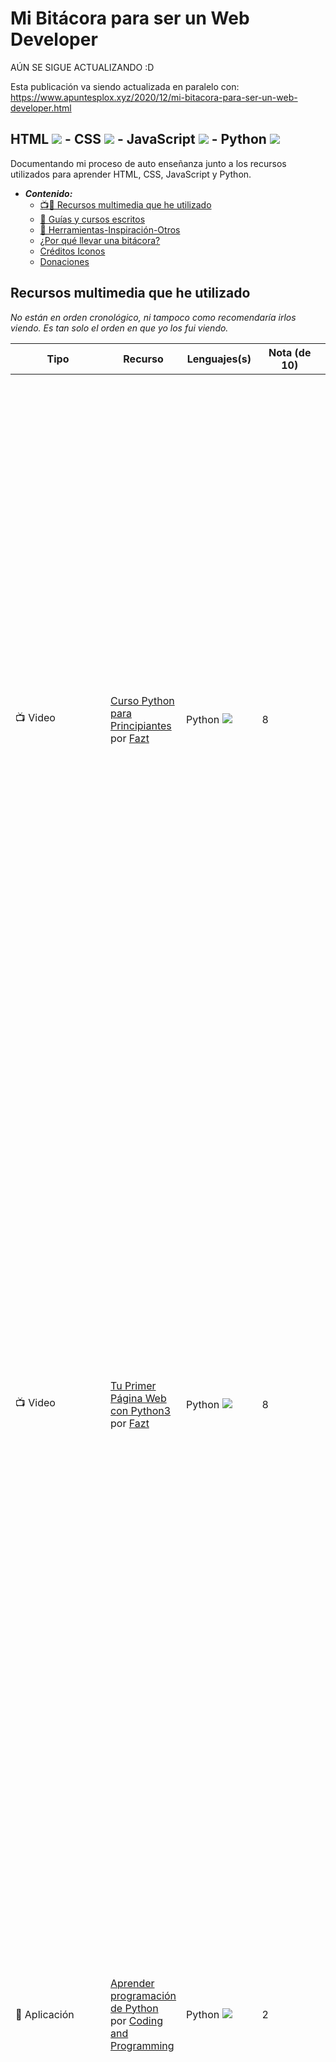 # Mi Bitácora para ser un Web Developer
AÚN SE SIGUE ACTUALIZANDO :D

Esta publicación va siendo actualizada en paralelo con: https://www.apuntesplox.xyz/2020/12/mi-bitacora-para-ser-un-web-developer.html

## HTML ![](https://download-function-azx225aq7q-uc.a.run.app/download?name=html&download=1&url=https%3A%2F%2Fcdn.iconscout.com%2Ficon%2Ffree%2Fpng-32%2F2284975.png&width=32&height=32) - CSS ![](https://download-function-azx225aq7q-uc.a.run.app/download?name=css&download=1&url=https%3A%2F%2Fcdn.iconscout.com%2Ficon%2Ffree%2Fpng-32%2F722685.png&width=32&height=32) - JavaScript ![](https://download-function-azx225aq7q-uc.a.run.app/download?name=javascript&download=1&url=https%3A%2F%2Fcdn.iconscout.com%2Ficon%2Ffree%2Fpng-32%2F225993.png&width=32&height=32) - Python ![](https://download-function-azx225aq7q-uc.a.run.app/download?name=python&download=1&url=https%3A%2F%2Fcdn.iconscout.com%2Ficon%2Ffree%2Fpng-32%2F569257.png&width=32&height=32) 
Documentando mi proceso de auto enseñanza junto a los recursos utilizados para aprender HTML, CSS, JavaScript y Python.

- ***Contenido:***
    - [📺📱 Recursos multimedia que he utilizado](#recursos-multimedia-que-he-utilizado)
    - [🔗 Guías y cursos escritos](#guías-y-cursos-escritos)
    - [🔗 Herramientas-Inspiración-Otros](#herramientas-inspiración-otros)
    - [¿Por qué llevar una bitácora?](#por-qué-llevar-una-bitácora)
    - [Créditos Iconos](#créditos-iconos)
    - [Donaciones](#donaciones)

## Recursos multimedia que he utilizado
*No están en orden cronológico, ni tampoco como recomendaría irlos viendo. Es tan solo el orden en que yo los fui viendo.*

| Tipo                                                  | Recurso                                                                                                                                                                                                                                                                                                                                                                                                                                                                                                                                                      | Lenguajes(s)                                                                                                                                                                                                                                                                                                                                                               | Nota (de 10)     | Reseña                                                                                                                                                                                                                                                                                                                                                                                                                                                                                                                                                                                                                                                                                                                                                                                                                                                                                                                                                                                                                                                                          |
|-------------------------------------------------------|--------------------------------------------------------------------------------------------------------------------------------------------------------------------------------------------------------------------------------------------------------------------------------------------------------------------------------------------------------------------------------------------------------------------------------------------------------------------------------------------------------------------------------------------------------------|----------------------------------------------------------------------------------------------------------------------------------------------------------------------------------------------------------------------------------------------------------------------------------------------------------------------------------------------------------------------------|------------------|---------------------------------------------------------------------------------------------------------------------------------------------------------------------------------------------------------------------------------------------------------------------------------------------------------------------------------------------------------------------------------------------------------------------------------------------------------------------------------------------------------------------------------------------------------------------------------------------------------------------------------------------------------------------------------------------------------------------------------------------------------------------------------------------------------------------------------------------------------------------------------------------------------------------------------------------------------------------------------------------------------------------------------------------------------------------------------|
| 📺 Video                                              | [Curso Python para Principiantes](https://youtu.be/chPhlsHoEPo) por [Fazt](https://www.youtube.com/channel/UCX9NJ471o7Wie1DQe94RVIg)                                                                                                                                                                                                                                                                                                                                                                                                                         | Python ![](https://download-function-azx225aq7q-uc.a.run.app/download?name=python&download=1&url=https%3A%2F%2Fcdn.iconscout.com%2Ficon%2Ffree%2Fpng-32%2F569257.png&width=32&height=32)                                                                                                                                                                                   | 8                | Cubre lo que promete, te entrega datos generales respecto a la historia y funcionalidades que puede tener Python seguido de apartados de ejemplo para principiantes. Todo bien demostrado y dictado, me ayudo bastante debido a que muestra sitios externos para obtener módulos con los que trabajar, cosa que no tenía idea que existían (siempre veía que los archivos poseían un “import x” pero nunca sabia de donde salía esto), la duración a pesar de ser 3 horas, lo deje para un día que si pudiese verlo de corrido (haciendo pausas para ir recreando el código por mi cuenta) y creo que fue una buena decisión ya que a pesar de estar separado en secciones en las cuales habla sobre un punto especifico el ritmo no se siente diseñado para tener pausas largas de por medio.                                                                                                                                                                                                                                                                                  |
| 📺 Video                                              | [Tu Primer Página Web con Python3](https://youtu.be/fxavwHPJ36o) por [Fazt](https://www.youtube.com/channel/UCX9NJ471o7Wie1DQe94RVIg)                                                                                                                                                                                                                                                                                                                                                                                                                        | Python ![](https://download-function-azx225aq7q-uc.a.run.app/download?name=python&download=1&url=https%3A%2F%2Fcdn.iconscout.com%2Ficon%2Ffree%2Fpng-32%2F569257.png&width=32&height=32)                                                                                                                                                                                   | 8                | Este fue uno de los videos que más utilidad le saque porque de primeras no tenia idea que directamente podía abrir un archivo “index.html” en algún navegador y este funcionaria tal como si estuviese en algún servicio de hosting, por alguna razón creía que estos no ejecutarían código de la misma forma o algo por lo que durante mis retoques y pruebas para mi sitio “[tele](https://github.com/Alplox/tele)” utilice este video como base para iniciar un servidor con Python para hacer cambios antes de subirlos acá a GitHub (ya que aún no conozco como trabajar con Git). El video en si es bueno ya que te permite adentrarte un paso más a trabajar con módulos y te enseña hasta como ir trabajando en paralelo con el código en el sitio Heroku para poder tener la pagina creada en algún servicio de hosting gratuito.                                                                                                                                                                                                                                      |
| 📱 Aplicación                                         | [Aprender programación de Python](https://play.google.com/store/apps/details?id=python.programming.coding.python3.development) por [Coding and Programming](https://play.google.com/store/apps/dev?id=8802462833480602617)                                                                                                                                                                                                                                                                                                                                   | Python ![](https://download-function-azx225aq7q-uc.a.run.app/download?name=python&download=1&url=https%3A%2F%2Fcdn.iconscout.com%2Ficon%2Ffree%2Fpng-32%2F569257.png&width=32&height=32)                                                                                                                                                                                   | 2                | Para esta aplicación decidí pagar por el curso completo porque creí que profundizaría más con el contenido de pago pero lo único que obtuve a cambio fue un certificado, el contenido que entrega es simplista, son mayoritariamente pequeños videos que toman segmentos directamente de la guía de [Python oficial]( https://docs.python.org/3/tutorial/index.html) acompañadas de animaciones serviciales que perfectamente podrían estar hechas con PowerPoint, si se desea aprender a utilizar Python este curso no es el indicado. Solo se tratan los fundamentos básicos de Python y nada más de forma de conocer un poco su origen y cuáles son sus componentes principales.                                                                                                                                                                                                                                                                                                                                                                                             |
| 📺 Videos/Playlist                                    | [HTML y CSS 💪 Curso Completo Español [DESDE CERO]](https://www.youtube.com/watch_videos?video_ids=rr2H086z16s,ni3LEc3kvas,tlRGfnSgArQ,QrJyvzjjDT8,rQXF-_UwmGo,z5JkDNG8gtE,EVAfRe6q-LY,zpRlWZrLztc,RErT4Yrx9zw,X0RNkXYS6Pg,ot965xP63eU,oqegxG13FzA,-N-ch_rmZg0,WAAA0fBZy4Y,X0qe4XJI5eY,GVjgi3Fg4Xg,wUn-Z48wBPk,I9kAo_2dUNo,cALJnjFUJbg,vEvdIzm-U-o,VKfVrgrS0gk,Z0aspFpdOdA,z7ecV0tL1Gg,4DbzYOmr3vQ,AqQRnrH43ao,Td4R9uva8rQ,BgGA_raDZP0,fZJsLmLD2tQ,NzU0NUfOFz4) (lista no oficial) por [Bluuweb !](https://www.youtube.com/channel/UCH7IANkyEcsVW_y1IlpkamQ) | HTML ![](https://download-function-azx225aq7q-uc.a.run.app/download?name=html&download=1&url=https%3A%2F%2Fcdn.iconscout.com%2Ficon%2Ffree%2Fpng-32%2F2284975.png&width=32&height=32) - CSS ![](https://download-function-azx225aq7q-uc.a.run.app/download?name=css&download=1&url=https%3A%2F%2Fcdn.iconscout.com%2Ficon%2Ffree%2Fpng-32%2F722685.png&width=32&height=32) | 7                | Videos cortos en su mayoría, pero muy bien explicados, el ritmo que tiene para hablar me desagrado porque es muy pausado y con este tono de como si uno fuera un niño, pero esto es solo algo personal (y que veo como algo bueno por otro lado ya que permite que niños aprendan esto). Las guías y contenido que muestra resultan básicos si alguna vez has metido mano en alguna página web por cuenta propia, pero si inicias tu aprendizaje desde cero es ideal. Dejo solo los videos con el titulo acorde al recurso ya que si se ve la [lista de reproducción oficial](https://www.youtube.com/playlist?list=PLPl81lqbj-4LKo66cEts5yC_AjOvqKptm) que dispone ésta, cuenta con videos de por medio que no considero que debiesen de interrumpir el curso.                                                                                                                                                                                                                                                                                                                 |
| 📱 Aplicación/[Página](https://learn.grasshopper.app) | [Grasshopper: Aprende a programar gratis](https://play.google.com/store/apps/details?id=com.area120.grasshopper) por [Google LLC](https://play.google.com/store/apps/dev?id=5700313618786177705)                                                                                                                                                                                                                                                                                                                                                             | JavaScript ![](https://download-function-azx225aq7q-uc.a.run.app/download?name=javascript&download=1&url=https%3A%2F%2Fcdn.iconscout.com%2Ficon%2Ffree%2Fpng-32%2F225993.png&width=32&height=32)                                                                                                                                                                           | en desarrollo... | Diseñada para un público un poco más joven que yo, por lo que parte con contenido bastante sencillo pero la cantidad de información que entrega en sus notas complementarias es de gran ayuda y está bien condensada. Cuando iba por la mitad del primer “capítulo” me di cuenta de que existía un foro el cual mayormente contenía preguntas de como resolver un ejercicio en conjunto a notar que la aplicación también poseía de una versión en línea para trabajarla y así avanzar desde el pc por lo que recomiendo acceder desde ella y dejar la aplicación para momentos de repaso. Algo negativo que tiene es que posee ciertas inconsistencias en la forma en que están escritas las instrucciones de algunos “acertijos” ya sea de tipo error ortográfico o mala terminología (llamar tecla a una función es el que más se repite) creo que esto se debe a que esta traducido de forma automática del inglés al español, pero no hay nada que me lo confirme.                                                                                                         |
| 📺 Videos/Playlist                                    | [Cómo aprender a Programar desde cero 💪](https://www.youtube.com/watch_videos?video_ids=6SckwA3RtW0,JQ4qHQDYNyY,rLyIfrW52Lw,kVKM0U-8MuI,rFjIi8NY7Qk,vHWXTvCmt5A,g6TPYq6dBq8,7PODHYFyNzs,DGh8hMKNgSY) (lista no oficial) por [Bluuweb !](https://www.youtube.com/channel/UCH7IANkyEcsVW_y1IlpkamQ)                                                                                                                                                                                                                                                           | Programación general                                                                                                                                                                                                                                                                                                                                                       | 6                | Al igual que el otro curso que liste de este mismo creador, su forma de hablar no me convence, pero el contenido que transmite es bueno. Para este curso en especial me parece que le hizo falta añadir ayudas visuales a la hora de introducir términos propios de programación (definiciones con ejemplos reales, así cuando se nombra algo como una variable alguien que esta empezando en esto pueda entender de mejor forma, sin depender de pausar el video para buscarlo). Como nota personal, creo que el curso sirve más como repaso que como introducción a la programación, al ser este el uso que yo le di me permitió ver un poco mas temas de la lógica/estructura detrás de cada función predeterminada que realmente comprender como programar ya que una vez que termine me hice la pregunta ¿si yo hubiese visto este curso para comenzar desde cero, ahora que lo termine como hubiera continuado? Y no tengo una repuesta clara, aunque he de mencionar que el tener cierto conocimiento de Excel me ha ayudado a ir comprendiendo esto de forma más fácil. |


## Guías y cursos escritos
Sitios que sirven como guías de por sí solos, otros pueden servir de inspiración y otros quizás solo los agregue porque me parecieron interesantes.

| Enlace                                                                     | Lenguaje(s)                                                                                                                                                                                                                                                                                                                                                                                                                                                                                                                                                                                                                                                                                                                                    |
|----------------------------------------------------------------------------|------------------------------------------------------------------------------------------------------------------------------------------------------------------------------------------------------------------------------------------------------------------------------------------------------------------------------------------------------------------------------------------------------------------------------------------------------------------------------------------------------------------------------------------------------------------------------------------------------------------------------------------------------------------------------------------------------------------------------------------------|
| https://developer.mozilla.org/es/docs/Learn/Getting_started_with_the_web   | ![](https://download-function-azx225aq7q-uc.a.run.app/download?name=html&download=1&url=https%3A%2F%2Fcdn.iconscout.com%2Ficon%2Ffree%2Fpng-32%2F2284975.png&width=32&height=32) -  ![](https://download-function-azx225aq7q-uc.a.run.app/download?name=css&download=1&url=https%3A%2F%2Fcdn.iconscout.com%2Ficon%2Ffree%2Fpng-32%2F722685.png&width=32&height=32) - ![](https://download-function-azx225aq7q-uc.a.run.app/download?name=javascript&download=1&url=https%3A%2F%2Fcdn.iconscout.com%2Ficon%2Ffree%2Fpng-32%2F225993.png&width=32&height=32)                                                                                                                                                                                     |
| https://www.w3schools.com/                                                 | ![](https://download-function-azx225aq7q-uc.a.run.app/download?name=html&download=1&url=https%3A%2F%2Fcdn.iconscout.com%2Ficon%2Ffree%2Fpng-32%2F2284975.png&width=32&height=32) -  ![](https://download-function-azx225aq7q-uc.a.run.app/download?name=css&download=1&url=https%3A%2F%2Fcdn.iconscout.com%2Ficon%2Ffree%2Fpng-32%2F722685.png&width=32&height=32) - ![](https://download-function-azx225aq7q-uc.a.run.app/download?name=javascript&download=1&url=https%3A%2F%2Fcdn.iconscout.com%2Ficon%2Ffree%2Fpng-32%2F225993.png&width=32&height=32) - ![](https://download-function-azx225aq7q-uc.a.run.app/download?name=python&download=1&url=https%3A%2F%2Fcdn.iconscout.com%2Ficon%2Ffree%2Fpng-32%2F569257.png&width=32&height=32) |
| https://es.javascript.info/                                                | ![](https://download-function-azx225aq7q-uc.a.run.app/download?name=javascript&download=1&url=https%3A%2F%2Fcdn.iconscout.com%2Ficon%2Ffree%2Fpng-32%2F225993.png&width=32&height=32)                                                                                                                                                                                                                                                                                                                                                                                                                                                                                                                                                          |
| (Inglés) https://www.freecodecamp.org/                                     | ![](https://download-function-azx225aq7q-uc.a.run.app/download?name=html&download=1&url=https%3A%2F%2Fcdn.iconscout.com%2Ficon%2Ffree%2Fpng-32%2F2284975.png&width=32&height=32) -  ![](https://download-function-azx225aq7q-uc.a.run.app/download?name=css&download=1&url=https%3A%2F%2Fcdn.iconscout.com%2Ficon%2Ffree%2Fpng-32%2F722685.png&width=32&height=32) - ![](https://download-function-azx225aq7q-uc.a.run.app/download?name=javascript&download=1&url=https%3A%2F%2Fcdn.iconscout.com%2Ficon%2Ffree%2Fpng-32%2F225993.png&width=32&height=32)                                                                                                                                                                                     |
| (Inglés) https://www.theodinproject.com/                                   | ![](https://download-function-azx225aq7q-uc.a.run.app/download?name=html&download=1&url=https%3A%2F%2Fcdn.iconscout.com%2Ficon%2Ffree%2Fpng-32%2F2284975.png&width=32&height=32) -  ![](https://download-function-azx225aq7q-uc.a.run.app/download?name=css&download=1&url=https%3A%2F%2Fcdn.iconscout.com%2Ficon%2Ffree%2Fpng-32%2F722685.png&width=32&height=32) - ![](https://download-function-azx225aq7q-uc.a.run.app/download?name=javascript&download=1&url=https%3A%2F%2Fcdn.iconscout.com%2Ficon%2Ffree%2Fpng-32%2F225993.png&width=32&height=32)                                                                                                                                                                                     |
| (Inglés) https://fullstackopen.com/en/                                     | ![](https://download-function-azx225aq7q-uc.a.run.app/download?name=html&download=1&url=https%3A%2F%2Fcdn.iconscout.com%2Ficon%2Ffree%2Fpng-32%2F2284975.png&width=32&height=32) -  ![](https://download-function-azx225aq7q-uc.a.run.app/download?name=css&download=1&url=https%3A%2F%2Fcdn.iconscout.com%2Ficon%2Ffree%2Fpng-32%2F722685.png&width=32&height=32) - ![](https://download-function-azx225aq7q-uc.a.run.app/download?name=javascript&download=1&url=https%3A%2F%2Fcdn.iconscout.com%2Ficon%2Ffree%2Fpng-32%2F225993.png&width=32&height=32)                                                                                                                                                                                     |
| (Inglés) https://devdocs.io/                                               | ![](https://download-function-azx225aq7q-uc.a.run.app/download?name=html&download=1&url=https%3A%2F%2Fcdn.iconscout.com%2Ficon%2Ffree%2Fpng-32%2F2284975.png&width=32&height=32) -  ![](https://download-function-azx225aq7q-uc.a.run.app/download?name=css&download=1&url=https%3A%2F%2Fcdn.iconscout.com%2Ficon%2Ffree%2Fpng-32%2F722685.png&width=32&height=32) - ![](https://download-function-azx225aq7q-uc.a.run.app/download?name=javascript&download=1&url=https%3A%2F%2Fcdn.iconscout.com%2Ficon%2Ffree%2Fpng-32%2F225993.png&width=32&height=32) - ![](https://download-function-azx225aq7q-uc.a.run.app/download?name=python&download=1&url=https%3A%2F%2Fcdn.iconscout.com%2Ficon%2Ffree%2Fpng-32%2F569257.png&width=32&height=32) |
| (Inglés) https://css-tricks.com/snippets/                                  | ![](https://download-function-azx225aq7q-uc.a.run.app/download?name=html&download=1&url=https%3A%2F%2Fcdn.iconscout.com%2Ficon%2Ffree%2Fpng-32%2F2284975.png&width=32&height=32) -  ![](https://download-function-azx225aq7q-uc.a.run.app/download?name=css&download=1&url=https%3A%2F%2Fcdn.iconscout.com%2Ficon%2Ffree%2Fpng-32%2F722685.png&width=32&height=32) - ![](https://download-function-azx225aq7q-uc.a.run.app/download?name=javascript&download=1&url=https%3A%2F%2Fcdn.iconscout.com%2Ficon%2Ffree%2Fpng-32%2F225993.png&width=32&height=32)                                                                                                                                                                                     |
| https://www.hazunaweb.com/                                                 | ![](https://download-function-azx225aq7q-uc.a.run.app/download?name=html&download=1&url=https%3A%2F%2Fcdn.iconscout.com%2Ficon%2Ffree%2Fpng-32%2F2284975.png&width=32&height=32) -  ![](https://download-function-azx225aq7q-uc.a.run.app/download?name=css&download=1&url=https%3A%2F%2Fcdn.iconscout.com%2Ficon%2Ffree%2Fpng-32%2F722685.png&width=32&height=32)                                                                                                                                                                                                                                                                                                                                                                             |
| https://informaticapc.com/tutorial-html/                                   | ![](https://download-function-azx225aq7q-uc.a.run.app/download?name=html&download=1&url=https%3A%2F%2Fcdn.iconscout.com%2Ficon%2Ffree%2Fpng-32%2F2284975.png&width=32&height=32) -  ![](https://download-function-azx225aq7q-uc.a.run.app/download?name=css&download=1&url=https%3A%2F%2Fcdn.iconscout.com%2Ficon%2Ffree%2Fpng-32%2F722685.png&width=32&height=32) - ![](https://download-function-azx225aq7q-uc.a.run.app/download?name=javascript&download=1&url=https%3A%2F%2Fcdn.iconscout.com%2Ficon%2Ffree%2Fpng-32%2F225993.png&width=32&height=32)                                                                                                                                                                                     |
| (Inglés) https://upskillcourses.com/courses/essential-web-developer-course | ![](https://download-function-azx225aq7q-uc.a.run.app/download?name=html&download=1&url=https%3A%2F%2Fcdn.iconscout.com%2Ficon%2Ffree%2Fpng-32%2F2284975.png&width=32&height=32) -  ![](https://download-function-azx225aq7q-uc.a.run.app/download?name=css&download=1&url=https%3A%2F%2Fcdn.iconscout.com%2Ficon%2Ffree%2Fpng-32%2F722685.png&width=32&height=32) - ![](https://download-function-azx225aq7q-uc.a.run.app/download?name=javascript&download=1&url=https%3A%2F%2Fcdn.iconscout.com%2Ficon%2Ffree%2Fpng-32%2F225993.png&width=32&height=32)                                                                                                                                                                                     |
| (Inglés) https://eloquentjavascript.net/                                   | ![](https://download-function-azx225aq7q-uc.a.run.app/download?name=javascript&download=1&url=https%3A%2F%2Fcdn.iconscout.com%2Ficon%2Ffree%2Fpng-32%2F225993.png&width=32&height=32)                                                                                                                                                                                                                                                                                                                                                                                                                                                                                                                                                          |
| https://jsparagatos.com/                                                   | ![](https://download-function-azx225aq7q-uc.a.run.app/download?name=javascript&download=1&url=https%3A%2F%2Fcdn.iconscout.com%2Ficon%2Ffree%2Fpng-32%2F225993.png&width=32&height=32)                                                                                                                                                                                                                                                                                                                                                                                                                                                                                                                                                          |
| https://openlibra.com/es/book/introduccion-a-javascript                    | ![](https://download-function-azx225aq7q-uc.a.run.app/download?name=javascript&download=1&url=https%3A%2F%2Fcdn.iconscout.com%2Ficon%2Ffree%2Fpng-32%2F225993.png&width=32&height=32)                                                                                                                                                                                                                                                                                                                                                                                                                                                                                                                                                          |
| (Inglés) https://uxengineer.com/principles-of-design/                      | Diseño UI                                                                                                                                                                                                                                                                                                                                                                                                                                                                                                                                                                                                                                                                                                                                      |
|  https://learnxinyminutes.com/docs/es-es/javascript-es/                    | ![](https://download-function-azx225aq7q-uc.a.run.app/download?name=javascript&download=1&url=https%3A%2F%2Fcdn.iconscout.com%2Ficon%2Ffree%2Fpng-32%2F225993.png&width=32&height=32)                                                                                                                                                                                                                                                                                                                                                                                                                                                                                                                                                          |

## Herramientas-Inspiración-Otros

| Enlace                                                                                                  | Comentario                                                                                                     |
|---------------------------------------------------------------------------------------------------------|----------------------------------------------------------------------------------------------------------------|
| https://github.com/kamranahmedse/developer-roadmap                                                      | Guía visual (Roadmap) para ser un web developer.                                                               |
| https://pastebin.com/gfBPg24A                                                                           | Recursos PHP                                                                                                   |
| https://jsfiddle.net                                                                                    | Editor de código online                                                                                        |
| https://codesandbox.io                                                                                  | Editor de código online                                                                                        |
| https://codepen.io                                                                                      | Editor de código online                                                                                        |
| https://code.visualstudio.com/docs/languages/overview                                                   | Guías de como interactúan diferentes leguajes con Visual Studio Code                                           |
| https://github.com/bmorelli25/Become-A-Full-Stack-Web-Developer/                                        | Guía y recursos generales para ser un web developer                                                            |
| https://github.com/neutraltone/awesome-stock-resources                                                  | Recursos de Dominio Público (Stock)                                                                            |
| https://www.colorhexa.com/                                                                              | Herramienta de colores                                                                                         |
| https://uigradients.com                                                                                 | Herramienta de colores                                                                                         |
| https://mobirise.com/bootstrap-4-theme/navbar-template.html                                             | Bootstrap templates                                                                                            |
| https://iframely.com/                                                                                   | Herramienta para generar embed iframes                                                                         |
| https://materializecss.com/about.html                                                                   | Guías CSS/JavaScript                                                                                           |
| https://grid.layoutit.com/                                                                              | Herramienta CSS Grid                                                                                           |
| https://css-playground.com/                                                                             | Herramientas CSS                                                                                               |
| https://responsively.app                                                                                | Navegador diseñado para desarrolladores                                                                        |
| https://modernizr.com/                                                                                  | Herramienta que detecta funcionalidades disponibles en navegadores usuarios                                    |
| https://www.productdesignresources.com/                                                                 | Recursos Open Source (no todos)                                                                                |
| https://cssauthor.com/                                                                                  | Recursos HTML, CSS, JavaScript, Diseño, Bootstrap                                                              |
| https://glitch.com/                                                                                     | Editor de código online                                                                                        |
| https://html5up.net/                                                                                    | HTML5 templates                                                                                                |
| https://colorhunt.co/                                                                                   | Herramienta de colores                                                                                         |
| https://svgbox.net/                                                                                     | Recurso, iconos SVG gratis                                                                                     |
| https://lordicon.com/                                                                                   | Recurso, iconos SVG gratis (no todos)                                                                          |
| https://www.anyfiddle.com/                                                                              | Editor de código online                                                                                        |
| https://aspect.app/                                                                                     | Herramienta diseño sitios web                                                                                  |
| https://csslab.app/                                                                                     | Recursos CSS                                                                                                   |
| https://free-for.dev                                                                                    | Recursos gratuitos para desarrolladores                                                                        |
| https://dev.to/                                                                                         | Foro desarrolladores                                                                                           |
| https://dribbble.com/                                                                                   | Foro diseñadores                                                                                               |
| https://emotion.sh/docs/introduction                                                                    | Biblioteca diseñada para escribir estilos CSS con JavaScript                                                   |
| https://caniuse.com/                                                                                    | Conocer compatibilidad con navegadores acorde a caracteristicas front-end                                      |
| https://learn-anything.xyz/web-development                                                              | Guía visual (Roadmap) para ser un web developer                                                                |
| https://keyframes.app/                                                                                  | Herramientas CSS                                                                                               |
| https://carbon.now.sh                                                                                   | Compartir código como imagen                                                                                   |
| https://webkul.github.io/coolhue/                                                                       | Herramienta de colores                                                                                         |
| https://medium.com/better-programming/become-a-web-developer-in-180-days-without-cs-degree-e869395972e1 | Guía visual (Roadmap) para ser un web developer.                                                               |
| https://css.gg/                                                                                         | Recurso, iconos CSS/SVG gratis                                                                                 |
| https://github.com/EbookFoundation/free-programming-books/                                              | Recurso, libros gratuitos de programación                                                                      |
| https://developerbacon.ca/                                                                              | Foro desarrolladores web                                                                                       |
| https://medium.com/refactoring-ui/7-practical-tips-for-cheating-at-design-40c736799886                  | Guía diseño UI                                                                                                 |
| https://dribbble.com/                                                                                   | Inspiración diseño UI                                                                                          |
| https://www.behance.net/                                                                                | Inspiración diseño UI                                                                                          |
| https://www.uplabs.com/                                                                                 | Inspiración diseño UI                                                                                          |
| https://onepagelove.com/                                                                                | Inspiración diseño UI/templates                                                                                |
| https://www.goodweb.design/                                                                             | Inspiración diseño UI                                                                                          |
| https://www.figma.com/community/explore                                                                 | Inspiración y recursos diseño UI/templates                                                                     |
| https://www.awwwards.com/                                                                               | Inspiración diseño UI                                                                                          |
| [Steve Schoger - Refactoring UI - CSS Day 2019](https://www.youtube.com/watch?v=7Z9rrryIOC4)            | Charla diseño UI                                                                                               |
| https://codeshare.io                                                                                    | Editor de código online                                                                                        |
| https://dhd.gitbook.io/dhd-glosario-ux/                                                                 | Glosario Diseño UX                                                                                             |
| https://mosaic.uoc.edu/2015/09/15/proceso-de-desarrollo-de-un-proyecto-digital/                         | Guía de las etapas por la que pasa el diseño de una web o una aplicación informática                           |
| https://10kbclub.com/                                                                                   | Inspiración sitios web                                                                                         |
| https://1mb.club/                                                                                       | Inspiración sitios web                                                                                         |
| https://frontendfront.com/                                                                              | Foro desarrolladores front-end                                                                                 |
| https://egghead.io/                                                                                     | Foro desarrolladores web                                                                                       |
| https://piccalil.li/                                                                                    | Guía y recursos generales front⁠-⁠end                                                                          |
| https://tympanus.net/codrops/                                                                           | Foro desarrolladores web                                                                                       |
| https://labs.tineye.com/color/                                                                          | Herramienta de colores                                                                                         |
| https://neocities.org/                                                                                  | Hosting gratuito                                                                                               |
| https://darkpatterns.org/index.html                                                                     | Guía para reconocer trucos utilizados en sitios web y aplicaciones que te obligan a hacer cosas que no querias |
| https://www.goodsites.tech/                                                                             | Inspiración diseño UI                                                                                          |
| https://webgradients.com/                                                                               | Herramienta de colores                                                                                         |
| https://www.photopea.com/                                                                               | Photoshop online gratis                                                                                        |
| https://www.cssmatic.com                                                                                | Herramientas CSS                                                                                               |
| https://www.w3schools.com/colors/default.asp                                                            | Herramientas de colores                                                                                        |

## ¿Por qué llevar una bitácora? 
Existen múltiples cursos gratuitos tanto como de pago respecto a estos temas y siempre suelen tener comentarios positivos sin ningún tipo de critica que me permita saber que anticipar o, por otro lado, conocer de qué modo le ayudo dicha guía a esa persona. Por ello he decidido documentar mi proceso de aprendizaje, así si alguien llega a este repositorio durante su proceso de auto enseñanza este pueda tener videos/aplicaciones/enlaces que le ayuden, pero más importante anticipar si aquel curso x de una duración de 3 horas vale la pena o solo es otro video que habla de algo que ya se ha visto/aprendido evitándose esa pérdida de tiempo (como yo seguramente hare o ya hice).

A su vez, quiero tener todo en un solo lugar al cual pueda acceder fácilmente si busco algo y ya tengo muchos marcadores en mi navegador por lo que ir liberándome de algunos acá me parece una buena decisión.


## Créditos Iconos
<a href="https://iconscout.com/icons/css" target="_blank">Css Logo Icon</a> by <a href="https://iconscout.com/contributors/pixel-icons" target="_blank">Pixel Icons</a>

<a href="https://iconscout.com/icons/html" target="_blank">html</a> by <a href="https://iconscout.com/contributors/jagathish" target="_blank">Jagathish Saravanan</a>

<a href="https://iconscout.com/icons/javascript" target="_blank">Javascript</a> by <a href="https://iconscout.com/contributors/icon-mafia">Icon Mafia</a>

<a href="https://iconscout.com/icons/python" target="_blank">Python</a> by <a href="https://iconscout.com/contributors/icons8" target="_blank">Icons8</a>

## Donaciones
 
* https://www.paypal.me/Afack
* https://streamlabs.com/alflox

[![HitCount](http://hits.dwyl.com/Alplox/mi-bitacora-webdev.svg)](http://hits.dwyl.com/Alplox/mi-bitacora-webdev)
